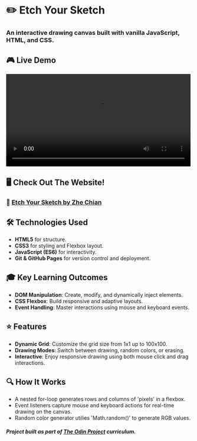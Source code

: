 # ✏️ Etch Your Sketch
### An interactive drawing canvas built with **vanilla JavaScript**, **HTML**, and **CSS**.

## 🎮 Live Demo
<video src="https://github.com/user-attachments/assets/d3bfda65-0e1a-4643-8994-8aaafed1ab34" controls loop width="500">
</video>

## 🖥️ Check Out The Website! 
### 🔗 [Etch Your Sketch by Zhe Chian](https://zhecodingchian.github.io/Etch-Your-Sketch/)

## 🛠️ Technologies Used
-  **HTML5** for structure.
-  **CSS3** for styling and Flexbox layout.
-  **JavaScript (ES6)** for interactivity.
-  **Git & GitHub Pages** for version control and deployment.

## 🎓 Key Learning Outcomes
-  **DOM Manipulation**: Create, modify, and dynamically inject elements.
-  **CSS Flexbox**: Build responsive and adaptive layouts.
-  **Event Handling**: Master interactions using mouse and keyboard events.
  
## ⭐ Features
-  **Dynamic Grid**: Customize the grid size from 1x1 up to 100x100.
-  **Drawing Modes**: Switch between drawing, random colors, or erasing.
-  **Interactive**: Enjoy responsive drawing using both mouse click and drag interactions.

## 🔍 How It Works
-  A nested for-loop generates rows and columns of 'pixels' in a flexbox.
-  Event listeners capture mouse and keyboard actions for real-time drawing on the canvas.
-  Random color generator utilies 'Math.random()' to generate RGB values.


 ##### Project built as part of [The Odin Project](https://www.theodinproject.com) curriculum.
